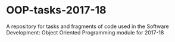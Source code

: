 # OOP-tasks-2017-18
A repository for tasks and fragments of code used in the Software Development: Object Oriented Programming module for 2017-18
